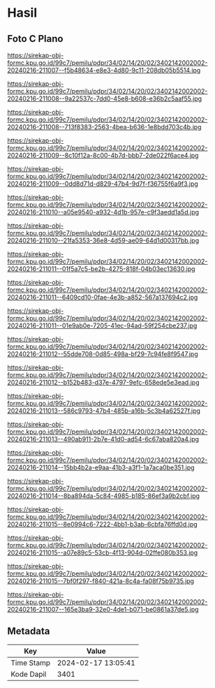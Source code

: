 # Hasil

## Foto C Plano

https://sirekap-obj-formc.kpu.go.id/99c7/pemilu/pdpr/34/02/14/20/02/3402142002002-20240216-211007--f5b48634-e8e3-4d80-9c11-208db05b5514.jpg

https://sirekap-obj-formc.kpu.go.id/99c7/pemilu/pdpr/34/02/14/20/02/3402142002002-20240216-211008--9a22537c-7dd0-45e8-b608-e36b2c5aaf55.jpg

https://sirekap-obj-formc.kpu.go.id/99c7/pemilu/pdpr/34/02/14/20/02/3402142002002-20240216-211008--713f8383-2563-4bea-b636-1e8bdd703c4b.jpg

https://sirekap-obj-formc.kpu.go.id/99c7/pemilu/pdpr/34/02/14/20/02/3402142002002-20240216-211009--8c10f12a-8c00-4b7d-bbb7-2de022f6ace4.jpg

https://sirekap-obj-formc.kpu.go.id/99c7/pemilu/pdpr/34/02/14/20/02/3402142002002-20240216-211009--0dd8d71d-d829-47b4-9d7f-f36755f6a9f3.jpg

https://sirekap-obj-formc.kpu.go.id/99c7/pemilu/pdpr/34/02/14/20/02/3402142002002-20240216-211010--a05e9540-a932-4d1b-957e-c9f3aedd1a5d.jpg

https://sirekap-obj-formc.kpu.go.id/99c7/pemilu/pdpr/34/02/14/20/02/3402142002002-20240216-211010--21fa5353-36e8-4d59-ae09-64d1d00317bb.jpg

https://sirekap-obj-formc.kpu.go.id/99c7/pemilu/pdpr/34/02/14/20/02/3402142002002-20240216-211011--01f5a7c5-be2b-4275-818f-04b03ec13630.jpg

https://sirekap-obj-formc.kpu.go.id/99c7/pemilu/pdpr/34/02/14/20/02/3402142002002-20240216-211011--6409cd10-0fae-4e3b-a852-567a137694c2.jpg

https://sirekap-obj-formc.kpu.go.id/99c7/pemilu/pdpr/34/02/14/20/02/3402142002002-20240216-211011--01e9ab0e-7205-41ec-94ad-59f254cbe237.jpg

https://sirekap-obj-formc.kpu.go.id/99c7/pemilu/pdpr/34/02/14/20/02/3402142002002-20240216-211012--55dde708-0d85-498a-bf29-7c94fe8f9547.jpg

https://sirekap-obj-formc.kpu.go.id/99c7/pemilu/pdpr/34/02/14/20/02/3402142002002-20240216-211012--b152b483-d37e-4797-9efc-658ede5e3ead.jpg

https://sirekap-obj-formc.kpu.go.id/99c7/pemilu/pdpr/34/02/14/20/02/3402142002002-20240216-211013--586c9793-47b4-485b-a16b-5c3b4a62527f.jpg

https://sirekap-obj-formc.kpu.go.id/99c7/pemilu/pdpr/34/02/14/20/02/3402142002002-20240216-211013--490ab911-2b7e-41d0-ad54-6c67aba820a4.jpg

https://sirekap-obj-formc.kpu.go.id/99c7/pemilu/pdpr/34/02/14/20/02/3402142002002-20240216-211014--15bb4b2a-e9aa-41b3-a3f1-1a7aca0be351.jpg

https://sirekap-obj-formc.kpu.go.id/99c7/pemilu/pdpr/34/02/14/20/02/3402142002002-20240216-211014--8ba894da-5c84-4985-b185-86ef3a9b2cbf.jpg

https://sirekap-obj-formc.kpu.go.id/99c7/pemilu/pdpr/34/02/14/20/02/3402142002002-20240216-211015--8e0994c6-7222-4bb1-b3ab-6cbfa76ffd0d.jpg

https://sirekap-obj-formc.kpu.go.id/99c7/pemilu/pdpr/34/02/14/20/02/3402142002002-20240216-211015--a07e89c5-53cb-4f13-904d-02ffe080b353.jpg

https://sirekap-obj-formc.kpu.go.id/99c7/pemilu/pdpr/34/02/14/20/02/3402142002002-20240216-211015--7bf0f297-f840-421a-8c4a-fa08f75b9735.jpg

https://sirekap-obj-formc.kpu.go.id/99c7/pemilu/pdpr/34/02/14/20/02/3402142002002-20240216-211007--165e3ba9-32e0-4de1-b071-be0861a37de5.jpg


## Metadata

| Key        | Value               |
| ---------- | ------------------- |
| Time Stamp | 2024-02-17 13:05:41 |
| Kode Dapil | 3401                |



